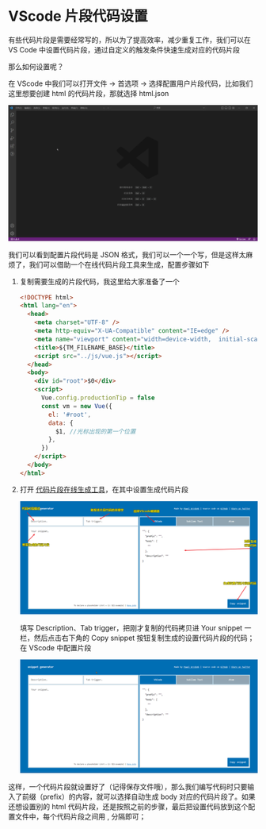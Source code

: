 # VScode 片段代码设置

有些代码片段是需要经常写的，所以为了提高效率，减少重复工作，我们可以在 VS Code 中设置代码片段，通过自定义的触发条件快速生成对应的代码片段

那么如何设置呢？

在 VScode 中我们可以打开文件 → 首选项 → 选择配置用户片段代码，比如我们这里想要创建 html 的代码片段，那就选择 html.json

![open-json](/images/open-json.gif)

我们可以看到配置片段代码是 JSON 格式，我们可以一个一个写，但是这样太麻烦了，我们可以借助一个在线代码片段工具来生成，配置步骤如下

1. 复制需要生成的片段代码，我这里给大家准备了一个

   ```html
   <!DOCTYPE html>
   <html lang="en">
     <head>
       <meta charset="UTF-8" />
       <meta http-equiv="X-UA-Compatible" content="IE=edge" />
       <meta name="viewport" content="width=device-width,  initial-scale=1.0" />
       <title>${TM_FILENAME_BASE}</title>
       <script src="../js/vue.js"></script>
     </head>
     <body>
       <div id="root">$0</div>
       <script>
         Vue.config.productionTip = false
         const vm = new Vue({
           el: '#root',
           data: {
             $1, //光标出现的第一个位置
           },
         })
       </script>
     </body>
   </html>
   ```

2. 打开 [代码片段在线生成工具](https://snippet-generator.app/)，在其中设置生成代码片段

   ![snippet](/images/snippet.png)

   填写 Description、Tab trigger，把刚才复制的代码拷贝进 Your snippet 一栏，然后点击右下角的 Copy snippet 按钮复制生成的设置代码片段的代码； 在 VScode 中配置片段

   ![setting-snippet](/images/setting-snippent.gif)

这样，一个代码片段就设置好了（记得保存文件哦），那么我们编写代码时只要输入了前缀（prefix）的内容，就可以选择自动生成 body 对应的代码片段了。如果还想设置别的 html 代码片段，还是按照之前的步骤，最后把设置代码放到这个配置文件中，每个代码片段之间用 , 分隔即可；
